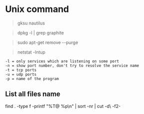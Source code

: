 # Unix command
 > gksu nautilus

 > dpkg -l | grep graphite

 > sudo apt-get remove --purge <packagename>

 > netstat -lntup


    -l = only services which are listening on some port
    -n = show port number, don't try to resolve the service name
    -t = tcp ports
    -u = udp ports
    -p = name of the program
 
## List all files name 
find . -type f -printf "%T@ %p\n" | sort -nr | cut -d\  -f2-




